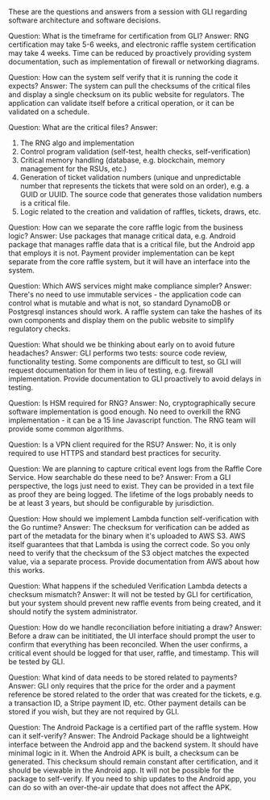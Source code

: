 These are the questions and answers from a session with GLI regarding software architecture and software decisions.

Question: What is the timeframe for certification from GLI?
Answer: RNG certification may take 5-6 weeks, and electronic raffle system certification may take 4 weeks. Time can be reduced by proactively providing system documentation, such as implementation of firewall or networking diagrams.

Question: How can the system self verify that it is running the code it expects?
Answer: The system can pull the checksums of the critical files and display a single checksum on its public website for regulators. The application can validate itself before a critical operation, or it can be validated on a schedule.

Question: What are the critical files?
Answer:
1. The RNG algo and implementation
2. Control program validation (self-test, health checks, self-verification)
3. Critical memory handling (database, e.g. blockchain, memory management for the RSUs, etc.)
4. Generation of ticket validation numbers (unique and unpredictable number that represents the tickets that were sold on an order), e.g. a GUID or UUID. The source code that generates those validation numbers is a critical file.
5. Logic related to the creation and validation of raffles, tickets, draws, etc.

Question: How can we separate the core raffle logic from the business logic?
Answer: Use packages that manage critical data, e.g. Android package that manages raffle data that is a critical file, but the Android app that employs it is not. Payment provider implementation can be kept separate from the core raffle system, but it will have an interface into the system.

Question: Which AWS services might make compliance simpler?
Answer: There's no need to use immutable services - the application code can control what is mutable and what is not, so standard DynamoDB or Postgresql instances should work. A raffle system can take the hashes of its own components and display them on the public website to simplify regulatory checks.

Question: What should we be thinking about early on to avoid future headaches?
Answer: GLI performs two tests: source code review, functionality testing. Some components are difficult to test, so GLI will request documentation for them in lieu of testing, e.g. firewall implementation. Provide documentation to GLI proactively to avoid delays in testing.

Question: Is HSM required for RNG?
Answer: No, cryptographically secure software implementation is good enough. No need to overkill the RNG implementation - it can be a 15 line Javascript function. The RNG team will provide some common algorithms.

Question: Is a VPN client required for the RSU?
Answer: No, it is only required to use HTTPS and standard best practices for security.

Question: We are planning to capture critical event logs from the Raffle Core Service. How searchable do these need to be?
Answer: From a GLI perspective, the logs just need to exist. They can be provided in a text file as proof they are being logged. The lifetime of the logs probably needs to be at least 3 years, but should be configurable by jurisdiction.

Question: How should we implement Lambda function self-verification with the Go runtime?
Answer: The checksum for verification can be added as part of the metadata for the binary when it's uploaded to AWS S3. AWS itself guarantees that that Lambda is using the correct code. So you only need to verify that the checksum of the S3 object matches the expected value, via a separate process. Provide documentation from AWS about how this works.

Question: What happens if the scheduled Verification Lambda detects a checksum mismatch?
Answer: It will not be tested by GLI for certification, but your system should prevent new raffle events from being created, and it should notify the system administrator.

Question: How do we handle reconciliation before initiating a draw?
Answer: Before a draw can be inititiated, the UI interface should prompt the user to confirm that everything has been reconciled. When the user confirms, a critical event should be logged for that user, raffle, and timestamp.  This will be tested by GLI.

Question: What kind of data needs to be stored related to payments?
Answer: GLI only requires that the price for the order and a payment reference be stored related to the order that was created for the tickets, e.g. a transaction ID, a Stripe payment ID, etc. Other payment details can be stored if you wish, but they are not required by GLI.

Question: The Android Package is a certified part of the raffle system. How can it self-verify?
Answer: The Android Package should be a lightweight interface between the Android app and the backend system. It should have minimal logic in it. When the Android APK is built, a checksum can be generated. This checksum should remain constant after certification, and it should be viewable in the Android app. It will not be possible for the package to self-verify. If you need to ship updates to the Android app, you can do so with an over-the-air update that does not affect the APK.
